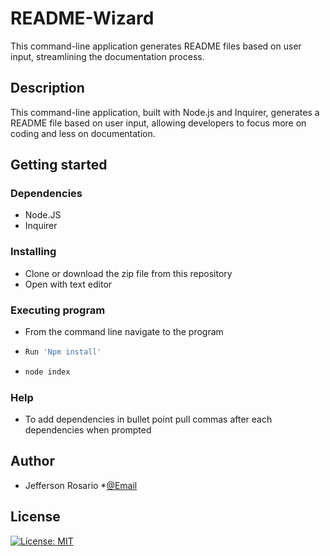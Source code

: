 # README-Wizard
This command-line application generates README files based on user input, streamlining the documentation process.
## Description 
This command-line application, built with Node.js and Inquirer, generates a README file based on user input, allowing developers to focus more on coding and less on documentation.

## Getting started

### Dependencies
 * Node.JS
 * Inquirer

### Installing 
 * Clone or download the zip file from this repository
 * Open with text editor

### Executing program
 * From the command line navigate to the program 
 * ```sh
   Run 'Npm install'
   ```
 * ```sh
   node index
   ```

 ### Help
 * To add dependencies in bullet point pull commas after each dependencies when prompted 

 ## Author
 * Jefferson Rosario
 *[@Email](Jeffersonrosario1@gmail.com)

 ## License
 [![License: MIT](https://img.shields.io/badge/License-MIT-yellow.svg)](https://opensource.org/licenses/MIT)
